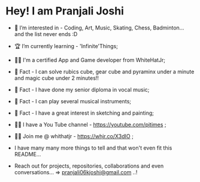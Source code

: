 # Hey! I am Pranjali Joshi

- 🤩 I’m interested in - Coding, Art, Music, Skating, Chess, Badminton... and the list never ends :D
- 🏆 I’m currently learning - 'Infinite'Things;
- 👩‍🎓 I'm a certified App and Game developer from WhiteHatJr;
- 🤩 Fact - I can solve rubics cube, gear cube and pyraminx under a minute and magic cube under 2 minutes!!
- 🤩 Fact - I have done my senior diploma in vocal music;
- 🤩 Fact - I can play several musical instruments;
- 🤩 Fact - I have a great interest in sketching and painting;
- 👩‍💼 I have a You Tube channel - https://youtube.com/pjtimes ;
- 👩‍💻 Join me @ whithatjr - https://whjr.co/X3dIO ;

- I have many many more things to tell and that won't even fit this README...
- Reach out for projects, repositories, collaborations and even conversations... => pranjali06kjoshi@gmail.com ..!

<!---
PJCoder16/PJCoder16 is a ✨ special ✨ repository because its `README.md` (this file) appears on your GitHub profile.
You can click the Preview link to take a look at your changes.
--->
